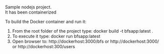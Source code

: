Sample nodejs project.  
It has been containerized

To build the Docker container and run it:
1. From the root folder of the project type:
docker build -t bfsapp:latest .
2. To execute it type:
docker run bfsapp:latest
3. Open browser to: http://dockerhost:3000/bfs or http://dockerhost:3000/ or http://dockerhost:300/users

